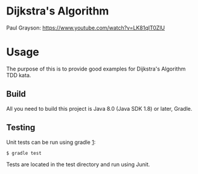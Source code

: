# Dijkstra's Algorithm

Paul Grayson: https://www.youtube.com/watch?v=LK81qIT0ZlU

# Usage

The purpose of this is to provide good examples for Dijkstra's Algorithm TDD kata.

Build
-----

All you need to build this project is Java 8.0 (Java SDK 1.8) or later, Gradle.

Testing
-------

Unit tests can be run using gradle [1]:

    $ gradle test

[1]: http://gradle.org/

Tests are located in the test directory and run using Junit.
